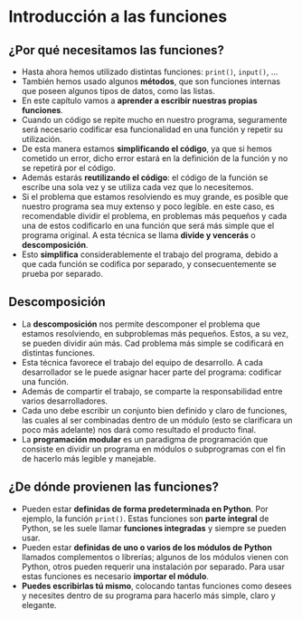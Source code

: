 # Introducción a las funciones

## ¿Por qué necesitamos las funciones?

* Hasta ahora hemos utilizado distintas funciones: `print()`, `input()`, ...
* También hemos usado algunos **métodos**, que son funciones internas que poseen algunos tipos de datos, como las listas.
* En este capítulo vamos a **aprender a escribir nuestras propias funciones**.
* Cuando un código se repite mucho en nuestro programa, seguramente será necesario codificar esa funcionalidad en una función y repetir su utilización.
* De esta manera estamos **simplificando el código**, ya que si hemos cometido un error, dicho error estará en la definición de la función y no se repetirá por el código.
* Además estarás **reutilizando el código**: el código de la función se escribe una sola vez y se utiliza cada vez que lo necesitemos.
* Si el problema que estamos resolviendo es muy grande, es posible que nuestro programa sea muy extenso y poco legible. en este caso, es recomendable dividir el problema, en problemas más pequeños y cada una de estos codificarlo en una función que será más simple que el programa original. A esta técnica se llama **divide y vencerás** o **descomposición**.
* Esto **simplifica** considerablemente el trabajo del programa, debido a que cada función se codifica por separado, y consecuentemente se prueba por separado. 

## Descomposición

* La **descomposición** nos permite descomponer el problema que estamos resolviendo, en subproblemas más pequeños. Estos, a su vez, se pueden dividir aún más. Cad problema más simple se codificará en distintas funciones.
* Esta técnica favorece el trabajo del equipo de desarrollo. A cada desarrollador se le puede asignar hacer parte del programa: codificar una función.
* Además de compartir el trabajo, se comparte la responsabilidad entre varios desarrolladores.
* Cada uno debe escribir un conjunto bien definido y claro de funciones, las cuales al ser combinadas dentro de un módulo (esto se clarificara un poco más adelante) nos dará como resultado el producto final.
* La **programación modular** es un paradigma de programación que consiste en dividir un programa en módulos o subprogramas con el fin de hacerlo más legible y manejable.

## ¿De dónde provienen las funciones?

* Pueden estar **definidas de forma predeterminada en Python**. Por ejemplo, la función `print()`. Estas funciones son **parte integral** de Python, se les suele llamar **funciones integradas** y siempre se pueden usar.
* Pueden estar **definidas de uno o varios de los módulos de Python** llamados complementos o librerías; algunos de los módulos vienen con Python, otros pueden requerir una instalación por separado. Para usar estas funciones es necesario **importar el módulo**.
* **Puedes escribirlas tú mismo**, colocando tantas funciones como desees y necesites dentro de su programa para hacerlo más simple, claro y elegante.
